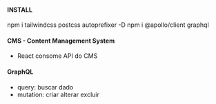 #### INSTALL

npm i tailwindcss postcss autoprefixer -D
npm i @apollo/client graphql

#### CMS - Content Management System

- React consome API do CMS

#### GraphQL

- query: buscar dado
- mutation: criar alterar excluir
